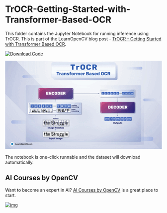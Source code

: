 # TrOCR-Getting-Started-with-Transformer-Based-OCR

This folder contains the Jupyter Notebook for running inference using TrOCR. This is part of the LearnOpenCV blog post - [TrOCR - Getting Started with Transformer Based OCR](https://learnopencv.com/trocr-getting-started-with-transformer-based-ocr/).

[<img src="https://learnopencv.com/wp-content/uploads/2022/07/download-button-e1657285155454.png" alt="Download Code" width="200">](https://www.dropbox.com/scl/fo/lejvcon8kqlf51dop5att/h?rlkey=67vudrf53qg41o2vmroidh1xd&dl=1)

![](readme_images/trocr-inference-featured-image.gif)



The notebook is one-click runnable and the dataset will download automatically.

## AI Courses by OpenCV

Want to become an expert in AI? [AI Courses by OpenCV](https://opencv.org/courses/) is a great place to start.

[![img](https://learnopencv.com/wp-content/uploads/2023/01/AI-Courses-By-OpenCV-Github.png)](https://opencv.org/courses/)